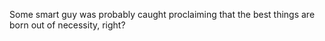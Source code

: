 Some smart guy was probably caught proclaiming that the best things are born out of necessity, right?
